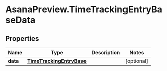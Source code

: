 # AsanaPreview.TimeTrackingEntryBaseData

## Properties
Name | Type | Description | Notes
------------ | ------------- | ------------- | -------------
**data** | [**TimeTrackingEntryBase**](TimeTrackingEntryBase.md) |  | [optional] 
